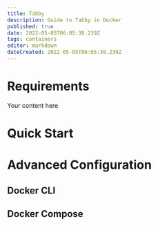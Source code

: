 ```yaml
---
title: Tabby
description: Guide to Tabby in Docker
published: true
date: 2022-05-05T06:05:38.239Z
tags: containers
editor: markdown
dateCreated: 2022-05-05T06:05:38.239Z
---
```


# Requirements
Your content here

# Quick Start

# Advanced Configuration

## Docker CLI

## Docker Compose
